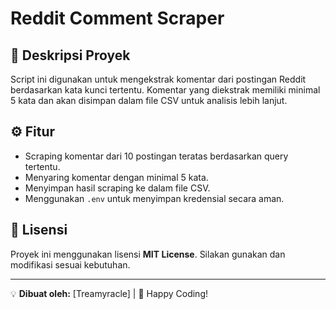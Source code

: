 # Reddit Comment Scraper

## 📌 Deskripsi Proyek
Script ini digunakan untuk mengekstrak komentar dari postingan Reddit berdasarkan kata kunci tertentu. Komentar yang diekstrak memiliki minimal 5 kata dan akan disimpan dalam file CSV untuk analisis lebih lanjut.

## ⚙️ Fitur
- Scraping komentar dari 10 postingan teratas berdasarkan query tertentu.
- Menyaring komentar dengan minimal 5 kata.
- Menyimpan hasil scraping ke dalam file CSV.
- Menggunakan `.env` untuk menyimpan kredensial secara aman.

## 📜 Lisensi
Proyek ini menggunakan lisensi **MIT License**. Silakan gunakan dan modifikasi sesuai kebutuhan.

---
💡 **Dibuat oleh:** [Treamyracle] | 🚀 Happy Coding!

